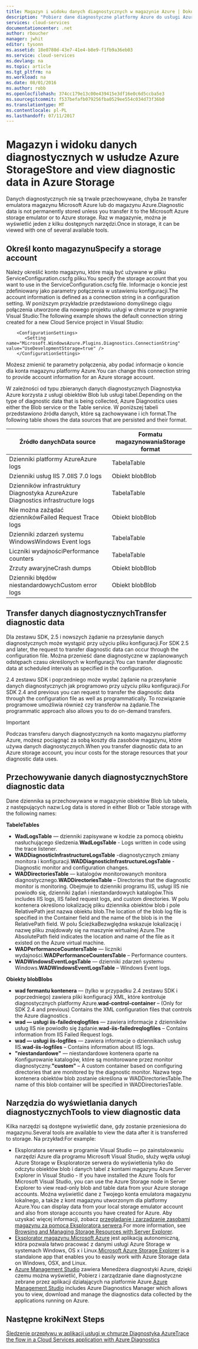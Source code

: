 ```yaml
---
title: Magazyn i widoku danych diagnostycznych w magazynie Azure | Dokumentacja firmy Microsoft
description: "Pobierz dane diagnostyczne platformy Azure do usługi Azure Storage i wyświetlić"
services: cloud-services
documentationcenter: .net
author: rboucher
manager: jwhit
editor: tysonn
ms.assetid: 18e0780d-43e7-41e4-b8e9-f1fb9a36eb03
ms.service: cloud-services
ms.devlang: na
ms.topic: article
ms.tgt_pltfrm: na
ms.workload: na
ms.date: 08/01/2016
ms.author: robb
ms.openlocfilehash: 374cc179e13c00e439415e3df16e0c6d5ccba5e3
ms.sourcegitcommit: f537befafb079256fba0529ee554c034d73f36b0
ms.translationtype: MT
ms.contentlocale: pl-PL
ms.lasthandoff: 07/11/2017
---
```

# <a name="store-and-view-diagnostic-data-in-azure-storage"></a><span data-ttu-id="73e64-103">Magazyn i widoku danych diagnostycznych w usłudze Azure Storage</span><span class="sxs-lookup"><span data-stu-id="73e64-103">Store and view diagnostic data in Azure Storage</span></span>
<span data-ttu-id="73e64-104">Danych diagnostycznych nie są trwale przechowywane, chyba że transfer emulatora magazynu Microsoft Azure lub do magazynu Azure.</span><span class="sxs-lookup"><span data-stu-id="73e64-104">Diagnostic data is not permanently stored unless you transfer it to the Microsoft Azure storage emulator or to Azure storage.</span></span> <span data-ttu-id="73e64-105">Raz w magazynie, można je wyświetlić jeden z kilku dostępnych narzędzi.</span><span class="sxs-lookup"><span data-stu-id="73e64-105">Once in storage, it can be viewed with one of several available tools.</span></span>

## <a name="specify-a-storage-account"></a><span data-ttu-id="73e64-106">Określ konto magazynu</span><span class="sxs-lookup"><span data-stu-id="73e64-106">Specify a storage account</span></span>
<span data-ttu-id="73e64-107">Należy określić konto magazynu, które mają być używane w pliku ServiceConfiguration.cscfg pliku.</span><span class="sxs-lookup"><span data-stu-id="73e64-107">You specify the storage account that you want to use in the ServiceConfiguration.cscfg file.</span></span> <span data-ttu-id="73e64-108">Informacje o koncie jest zdefiniowany jako parametry połączenia w ustawieniu konfiguracji.</span><span class="sxs-lookup"><span data-stu-id="73e64-108">The account information is defined as a connection string in a configuration setting.</span></span> <span data-ttu-id="73e64-109">W poniższym przykładzie przedstawiono domyślnego ciągu połączenia utworzone dla nowego projektu usługi w chmurze w programie Visual Studio:</span><span class="sxs-lookup"><span data-stu-id="73e64-109">The following example shows the default connection string created for a new Cloud Service project in  Visual Studio:</span></span>

```
    <ConfigurationSettings>
       <Setting name="Microsoft.WindowsAzure.Plugins.Diagnostics.ConnectionString" value="UseDevelopmentStorage=true" />
    </ConfigurationSettings>
```

<span data-ttu-id="73e64-110">Możesz zmienić te parametry połączenia, aby podać informacje o koncie dla konta magazynu platformy Azure.</span><span class="sxs-lookup"><span data-stu-id="73e64-110">You can change this connection string to provide account information for an Azure storage account.</span></span>

<span data-ttu-id="73e64-111">W zależności od typu zbieranych danych diagnostycznych Diagnostyka Azure korzysta z usługi obiektów Blob lub usługi tabel.</span><span class="sxs-lookup"><span data-stu-id="73e64-111">Depending on the type of diagnostic data that is being collected, Azure Diagnostics uses either the Blob service or the Table service.</span></span> <span data-ttu-id="73e64-112">W poniższej tabeli przedstawiono źródła danych, które są zachowywane i ich format.</span><span class="sxs-lookup"><span data-stu-id="73e64-112">The following table shows the data sources that are persisted and their format.</span></span>

| <span data-ttu-id="73e64-113">Źródło danych</span><span class="sxs-lookup"><span data-stu-id="73e64-113">Data source</span></span> | <span data-ttu-id="73e64-114">Formatu magazynowania</span><span class="sxs-lookup"><span data-stu-id="73e64-114">Storage format</span></span> |
| --- | --- |
| <span data-ttu-id="73e64-115">Dzienniki platformy Azure</span><span class="sxs-lookup"><span data-stu-id="73e64-115">Azure logs</span></span> |<span data-ttu-id="73e64-116">Tabela</span><span class="sxs-lookup"><span data-stu-id="73e64-116">Table</span></span> |
| <span data-ttu-id="73e64-117">Dzienniki usług IIS 7.0</span><span class="sxs-lookup"><span data-stu-id="73e64-117">IIS 7.0 logs</span></span> |<span data-ttu-id="73e64-118">Obiekt blob</span><span class="sxs-lookup"><span data-stu-id="73e64-118">Blob</span></span> |
| <span data-ttu-id="73e64-119">Dzienników infrastruktury Diagnostyka Azure</span><span class="sxs-lookup"><span data-stu-id="73e64-119">Azure Diagnostics infrastructure logs</span></span> |<span data-ttu-id="73e64-120">Tabela</span><span class="sxs-lookup"><span data-stu-id="73e64-120">Table</span></span> |
| <span data-ttu-id="73e64-121">Nie można zażądać dzienników</span><span class="sxs-lookup"><span data-stu-id="73e64-121">Failed Request Trace logs</span></span> |<span data-ttu-id="73e64-122">Obiekt blob</span><span class="sxs-lookup"><span data-stu-id="73e64-122">Blob</span></span> |
| <span data-ttu-id="73e64-123">Dzienniki zdarzeń systemu Windows</span><span class="sxs-lookup"><span data-stu-id="73e64-123">Windows Event logs</span></span> |<span data-ttu-id="73e64-124">Tabela</span><span class="sxs-lookup"><span data-stu-id="73e64-124">Table</span></span> |
| <span data-ttu-id="73e64-125">Liczniki wydajności</span><span class="sxs-lookup"><span data-stu-id="73e64-125">Performance counters</span></span> |<span data-ttu-id="73e64-126">Tabela</span><span class="sxs-lookup"><span data-stu-id="73e64-126">Table</span></span> |
| <span data-ttu-id="73e64-127">Zrzuty awaryjne</span><span class="sxs-lookup"><span data-stu-id="73e64-127">Crash dumps</span></span> |<span data-ttu-id="73e64-128">Obiekt blob</span><span class="sxs-lookup"><span data-stu-id="73e64-128">Blob</span></span> |
| <span data-ttu-id="73e64-129">Dzienniki błędów niestandardowych</span><span class="sxs-lookup"><span data-stu-id="73e64-129">Custom error logs</span></span> |<span data-ttu-id="73e64-130">Obiekt blob</span><span class="sxs-lookup"><span data-stu-id="73e64-130">Blob</span></span> |

## <a name="transfer-diagnostic-data"></a><span data-ttu-id="73e64-131">Transfer danych diagnostycznych</span><span class="sxs-lookup"><span data-stu-id="73e64-131">Transfer diagnostic data</span></span>
<span data-ttu-id="73e64-132">Dla zestawu SDK, 2.5 i nowszych żądanie na przesyłanie danych diagnostycznych może wystąpić przy użyciu pliku konfiguracji.</span><span class="sxs-lookup"><span data-stu-id="73e64-132">For SDK 2.5 and later, the request to transfer diagnostic data can occur through the configuration file.</span></span> <span data-ttu-id="73e64-133">Można przenieść dane diagnostyczne w zaplanowanych odstępach czasu określonych w konfiguracji.</span><span class="sxs-lookup"><span data-stu-id="73e64-133">You can transfer diagnostic data at scheduled intervals as specified in the configuration.</span></span>

<span data-ttu-id="73e64-134">2.4 zestawu SDK i poprzedniego może wysłać żądanie na przesyłanie danych diagnostycznych jak programowo przy użyciu pliku konfiguracji.</span><span class="sxs-lookup"><span data-stu-id="73e64-134">For SDK 2.4 and previous you can request to transfer the diagnostic data through the configuration file as well as programmatically.</span></span> <span data-ttu-id="73e64-135">To rozwiązanie programowe umożliwia również czy transferów na żądanie.</span><span class="sxs-lookup"><span data-stu-id="73e64-135">The programmatic approach also allows you to do on-demand transfers.</span></span>

> [!IMPORTANT]
> <span data-ttu-id="73e64-136">Podczas transferu danych diagnostycznych na konto magazynu platformy Azure, możesz pociągnąć za sobą koszty dla zasobów magazynu, które używa danych diagnostycznych.</span><span class="sxs-lookup"><span data-stu-id="73e64-136">When you transfer diagnostic data to an Azure storage account, you incur costs for the storage resources that your diagnostic data uses.</span></span>
> 
> 

## <a name="store-diagnostic-data"></a><span data-ttu-id="73e64-137">Przechowywanie danych diagnostycznych</span><span class="sxs-lookup"><span data-stu-id="73e64-137">Store diagnostic data</span></span>
<span data-ttu-id="73e64-138">Dane dziennika są przechowywane w magazynie obiektów Blob lub tabela, z następujących nazw:</span><span class="sxs-lookup"><span data-stu-id="73e64-138">Log data is stored in either Blob or Table storage with the following names:</span></span>

<span data-ttu-id="73e64-139">**Tabele**</span><span class="sxs-lookup"><span data-stu-id="73e64-139">**Tables**</span></span>

* <span data-ttu-id="73e64-140">**WadLogsTable** — dzienniki zapisywane w kodzie za pomocą obiektu nasłuchującego śledzenia.</span><span class="sxs-lookup"><span data-stu-id="73e64-140">**WadLogsTable** - Logs written in code using the trace listener.</span></span>
* <span data-ttu-id="73e64-141">**WADDiagnosticInfrastructureLogsTable** -diagnostycznych zmiany monitora i konfiguracji.</span><span class="sxs-lookup"><span data-stu-id="73e64-141">**WADDiagnosticInfrastructureLogsTable** - Diagnostic monitor and configuration changes.</span></span>
* <span data-ttu-id="73e64-142">**WADDirectoriesTable** — katalogów monitorowanych monitora diagnostycznego.</span><span class="sxs-lookup"><span data-stu-id="73e64-142">**WADDirectoriesTable** – Directories that the diagnostic monitor is monitoring.</span></span>  <span data-ttu-id="73e64-143">Obejmuje to dzienniki programu IIS, usługi IIS nie powiodło się, dzienniki żądań i niestandardowych katalogów.</span><span class="sxs-lookup"><span data-stu-id="73e64-143">This includes IIS logs, IIS failed request logs, and custom directories.</span></span>  <span data-ttu-id="73e64-144">W polu kontenera określono lokalizację pliku dziennika obiektów blob i pole RelativePath jest nazwa obiektu blob.</span><span class="sxs-lookup"><span data-stu-id="73e64-144">The location of the blob log file is specified in the Container field and the name of the blob is in the RelativePath field.</span></span>  <span data-ttu-id="73e64-145">W polu ŚcieżkaBezwględna wskazuje lokalizację i nazwę pliku znajdowały się na maszynie wirtualnej Azure.</span><span class="sxs-lookup"><span data-stu-id="73e64-145">The AbsolutePath field indicates the location and name of the file as it existed on the Azure virtual machine.</span></span>
* <span data-ttu-id="73e64-146">**WADPerformanceCountersTable** — liczniki wydajności.</span><span class="sxs-lookup"><span data-stu-id="73e64-146">**WADPerformanceCountersTable** – Performance counters.</span></span>
* <span data-ttu-id="73e64-147">**WADWindowsEventLogsTable** — dzienniki zdarzeń systemu Windows.</span><span class="sxs-lookup"><span data-stu-id="73e64-147">**WADWindowsEventLogsTable** – Windows Event logs.</span></span>

<span data-ttu-id="73e64-148">**Obiekty blob**</span><span class="sxs-lookup"><span data-stu-id="73e64-148">**Blobs**</span></span>

* <span data-ttu-id="73e64-149">**wad formantu kontenera** — (tylko w przypadku 2.4 zestawu SDK i poprzedniego) zawiera pliki konfiguracji XML, które kontroluje diagnostycznych platformy Azure.</span><span class="sxs-lookup"><span data-stu-id="73e64-149">**wad-control-container** – (Only for SDK 2.4 and previous) Contains the XML configuration files that controls the Azure diagnostics .</span></span>
* <span data-ttu-id="73e64-150">**wad — usługi iis-failedreqlogfiles** — zawiera informacje z dzienników usług IIS nie powiodło się żądanie.</span><span class="sxs-lookup"><span data-stu-id="73e64-150">**wad-iis-failedreqlogfiles** – Contains information from IIS Failed Request logs.</span></span>
* <span data-ttu-id="73e64-151">**wad — usługi iis-logfiles** — zawiera informacje o dziennikach usług IIS.</span><span class="sxs-lookup"><span data-stu-id="73e64-151">**wad-iis-logfiles** – Contains information about IIS logs.</span></span>
* <span data-ttu-id="73e64-152">**"niestandardowe"** — niestandardowe kontenera oparte na Konfigurowanie katalogów, które są monitorowane przez monitor diagnostyczny.</span><span class="sxs-lookup"><span data-stu-id="73e64-152">**"custom"** – A custom container based on configuring directories that are monitored by the diagnostic monitor.</span></span>  <span data-ttu-id="73e64-153">Nazwa tego kontenera obiektów blob zostanie określona w WADDirectoriesTable.</span><span class="sxs-lookup"><span data-stu-id="73e64-153">The name of this blob container will be specified in WADDirectoriesTable.</span></span>

## <a name="tools-to-view-diagnostic-data"></a><span data-ttu-id="73e64-154">Narzędzia do wyświetlania danych diagnostycznych</span><span class="sxs-lookup"><span data-stu-id="73e64-154">Tools to view diagnostic data</span></span>
<span data-ttu-id="73e64-155">Kilka narzędzi są dostępne wyświetlić dane, gdy zostanie przeniesiona do magazynu.</span><span class="sxs-lookup"><span data-stu-id="73e64-155">Several tools are available to view the data after it is transferred to storage.</span></span> <span data-ttu-id="73e64-156">Na przykład:</span><span class="sxs-lookup"><span data-stu-id="73e64-156">For example:</span></span>

* <span data-ttu-id="73e64-157">Eksploratora serwera w programie Visual Studio — po zainstalowaniu narzędzi Azure dla programu Microsoft Visual Studio, służy węzła usługi Azure Storage w Eksploratorze serwera do wyświetlenia tylko do odczytu obiektów blob i danych tabel z kontami magazynu Azure.</span><span class="sxs-lookup"><span data-stu-id="73e64-157">Server Explorer in Visual Studio - If you have installed the Azure Tools for Microsoft Visual Studio, you can use the Azure Storage node in Server Explorer to view read-only blob and table data from your Azure storage accounts.</span></span> <span data-ttu-id="73e64-158">Można wyświetlić dane z Twojego konta emulatora magazynu lokalnego, a także z kont magazynu utworzonym dla platformy Azure.</span><span class="sxs-lookup"><span data-stu-id="73e64-158">You can display data from your local storage emulator account and also from storage accounts you have created for Azure.</span></span> <span data-ttu-id="73e64-159">Aby uzyskać więcej informacji, zobacz [przeglądanie i zarządzanie zasobami magazynu za pomocą Eksploratora serwera](../vs-azure-tools-storage-resources-server-explorer-browse-manage.md).</span><span class="sxs-lookup"><span data-stu-id="73e64-159">For more information, see [Browsing and Managing Storage Resources with Server Explorer](../vs-azure-tools-storage-resources-server-explorer-browse-manage.md).</span></span>
* <span data-ttu-id="73e64-160">[Eksplorator magazynu Microsoft Azure](../vs-azure-tools-storage-manage-with-storage-explorer.md) jest aplikacją autonomiczną, która pozwala łatwo pracować z danymi usługi Azure Storage w systemach Windows, OS x i Linux.</span><span class="sxs-lookup"><span data-stu-id="73e64-160">[Microsoft Azure Storage Explorer](../vs-azure-tools-storage-manage-with-storage-explorer.md) is a standalone app that enables you to easily work with Azure Storage data on Windows, OSX, and Linux.</span></span>
* <span data-ttu-id="73e64-161">[Azure Management Studio](http://www.cerebrata.com/products/azure-management-studio/introduction) zawiera Menedżera diagnostyki Azure, dzięki czemu można wyświetlić, Pobierz i zarządzanie dane diagnostyczne zebrane przez aplikacji działających na platformie Azure.</span><span class="sxs-lookup"><span data-stu-id="73e64-161">[Azure Management Studio](http://www.cerebrata.com/products/azure-management-studio/introduction) includes Azure Diagnostics Manager which allows you to view, download and manage the diagnostics data collected by the applications running on Azure.</span></span>

## <a name="next-steps"></a><span data-ttu-id="73e64-162">Następne kroki</span><span class="sxs-lookup"><span data-stu-id="73e64-162">Next Steps</span></span>
[<span data-ttu-id="73e64-163">Śledzenie przepływu w aplikacji usługi w chmurze Diagnostyka Azure</span><span class="sxs-lookup"><span data-stu-id="73e64-163">Trace the flow in a Cloud Services application with Azure Diagnostics</span></span>](cloud-services-dotnet-diagnostics-trace-flow.md)

